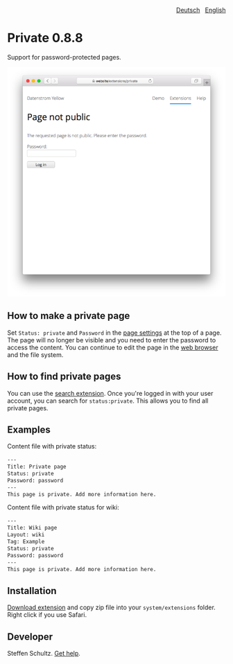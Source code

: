 <p align="right"><a href="README-de.md">Deutsch</a> &nbsp; <a href="README.md">English</a></p>

# Private 0.8.8

Support for password-protected pages.

<p align="center"><img src="private-screenshot.png?raw=true" alt="Screenshot"></p>

## How to make a private page

Set `Status: private` and `Password` in the [page settings](https://github.com/datenstrom/yellow-extensions/tree/master/source/core#settings-page) at the top of a page. The page will no longer be visible and you need to enter the password to access the content. You can continue to edit the page in the [web browser](https://github.com/datenstrom/yellow-extensions/tree/master/source/edit) and the file system.

## How to find private pages

You can use the [search extension](https://github.com/datenstrom/yellow-extensions/tree/master/source/search). Once you're logged in with your user account, you can search for `status:private`. This allows you to find all private pages. 

## Examples

Content file with private status: 

```
---
Title: Private page
Status: private
Password: password
---
This page is private. Add more information here.
```

Content file with private status for wiki:

```
---
Title: Wiki page
Layout: wiki
Tag: Example
Status: private
Password: password
---
This page is private. Add more information here.
```

## Installation

[Download extension](https://github.com/datenstrom/yellow-extensions/raw/master/zip/private.zip) and copy zip file into your `system/extensions` folder. Right click if you use Safari.

## Developer

Steffen Schultz. [Get help](https://github.com/schulle4u/yellow-extensions-schulle4u/issues).
